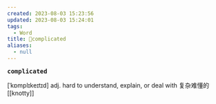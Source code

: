 ```yaml
---
created: 2023-08-03 15:23:56
updated: 2023-08-03 15:24:01
tags:
  - Word
title: 📖complicated
aliases:
  - null
---
```


<pre><strong>complicated</strong></pre>
[ˈkɒmplɪkeɪtɪd]
adj. hard to understand, explain, or deal with 复杂难懂的
[[knotty]]
